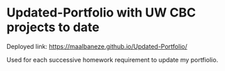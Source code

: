 # Updated-Portfolio with UW CBC projects to date

Deployed link: https://maalbaneze.github.io/Updated-Portfolio/

Used for each successive homework requirement to update my portfiolio.
